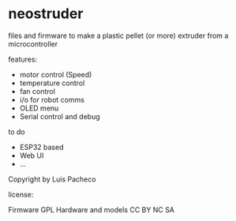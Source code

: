 # neostruder
files and firmware to make a plastic pellet (or more) extruder from a microcontroller

features:
- motor control (Speed)
- temperature control
- fan control
- i/o for robot comms
- OLED menu
- Serial control and debug

to do
- ESP32 based
- Web UI
- ...

Copyright by Luis Pacheco

license:

Firmware GPL
Hardware and models CC BY NC SA